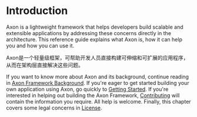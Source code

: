 Introduction
============

Axon is a lightweight framework that helps developers build scalable and extensible applications by addressing these concerns directly in the architecture. This reference guide explains what Axon is, how it can help you and how you can use it.

Axon是一个轻量级框架，可帮助开发人员直接构建可伸缩和可扩展的应用程序，从而在架构层直接解决这些问题。

If you want to know more about Axon and its background, continue reading in [Axon Framework Background](#axon-framework-background). If you're eager to get started building your own application using Axon, go quickly to [Getting Started](#getting-started). If you're interested in helping out building the Axon Framework, [Contributing](#contributing) will contain the information you require. All help is welcome. Finally, this chapter covers some legal concerns in [License](#license).
